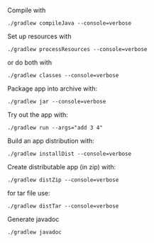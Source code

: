 Compile with
```
./gradlew compileJava --console=verbose
```

Set up resources with
```
./gradlew processResources --console=verbose
```

or do both with
```
./gradlew classes --console=verbose
```

Package app into archive with:
```
./gradlew jar --console=verbose
```

Try out the app with:
```
./gradlew run --args="add 3 4"
```

Build an app distribution with:
```
./gradlew installDist --console=verbose
```

Create distributable app (in zip) with:
```
./gradlew distZip --console=verbose
```

for tar file use:
```
./gradlew distTar --console=verbose
```

Generate javadoc
```
./gradlew javadoc